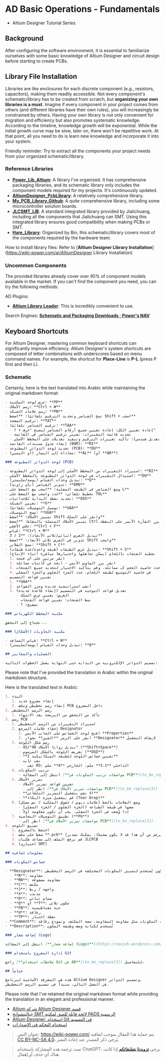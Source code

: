 # AD Basic Operations - Fundamentals

- Altium Designer Tutorial Series

## Background

After configuring the software environment, it is essential to familiarize ourselves with some basic knowledge of Altium Designer and circuit design before starting to create PCBs.

## Library File Installation

Libraries are like enclosures for each discrete component (e.g., resistors, capacitors), making them readily accessible. Not every component's schematic/library has to be created from scratch, but **organizing your own libraries is a must**. Imagine if every component in your project comes from others (and different libraries have their own rules), you will increasingly be constrained by others. Having your own library is not only convenient for migration and efficiency but also promotes systematic knowledge. According to the timeline, knowledge growth will be exponential. While the initial growth curve may be slow, later on, there won't be repetitive work. At that point, all you need to do is learn new knowledge and incorporate it into your system.

Friendly reminder: Try to extract all the components your project needs from your organized schematic/library.

### Reference Libraries

- [**Power_Lib_Altium**](https://github.com/linyuxuanlin/Power_Lib_Altium): A library I've organized. It has comprehensive packaging libraries, and its schematic library only includes the component models required for my projects. It's continuously updated.
- [**AltiumDesigner_PcbLibrary**](https://github.com/KitSprout/AltiumDesigner_PcbLibrary): A relatively comprehensive library.
- [**My_PCB_Library_Github**](https://github.com/Samwuzhitao/My_PCB_Library_Github): A quite comprehensive library, including some microcontroller solution boards.
- [**JLCSMT_LIB**](https://gitee.com/JLC_SMT/JLCSMT_LIB): A standard integrated library provided by Jialichuang, including all the components that Jialichuang can SMT. Using this integrated library ensures good compatibility when making PCBs or SMT.
- [**Hare_Library**](https://github.com/linyuxuanlin/Power_Lib_Altium/tree/master/Other_Libs/Hare_Library): Organized by Bin, this schematic/library covers most of the components required by the hardware team.

How to install library files: Refer to [**Altium Designer Library Installation**](https://wiki-power.com/ar/AltiumDesigner Library Installation)

### Uncommon Components

The provided libraries already cover over 95% of component models available in the market. If you can't find the component you need, you can try the following methods:

AD Plugins:

- [**Altium Library Loader**](https://www.samacsys.com/altium-designer-library-instructions/): This is incredibly convenient to use.

Search Engines: [**Schematic and Packaging Downloads · Power's NAV**](https://nav.wiki-power.com/#87696a153c91c609c4c595e421e880ae)

## Keyboard Shortcuts

For Altium Designer, mastering common keyboard shortcuts can significantly improve efficiency. Altium Designer's system shortcuts are composed of letter combinations with underscores based on menu command names. For example, the shortcut for **Place-Line** is **P-L** (press P first and then L).

### Schematic

Certainly, here is the text translated into Arabic while maintaining the original markdown format:

```markdown
- عرض لوحة المكتبة: **PP**
- رسم الأسلاك: **Ctrl + W**
- رسم علامات الشبكة: **PN**
- نسخ العناصر وتحديث الترقيم تلقائيًا: **اضغط Shift + اسحب**
- ترقيم الصفحة: **TAT**
- ترقيم العناصر تلقائيًا: **TAA**
  - إعادة تعيين الكل: إعادة تعيين جميع أرقام العناصر لتصبح "حرف + ؟" 
  - تحديث قائمة التغييرات: تغيير ترقيم العناصر في القائمة
  - قبول التغييرات (إنشاء تعديل هندسي): تأكيد تغييرات الترقيم وتنفيذ تعديلات على المخطط الأصلي
- إنشاء جدول مستندات القائمة (BOM): **RI**
- تحديث لوحة الدوائر المطبوعة (PCB): **DU**
- محاذاة إلى اليسار (أو اليمين): **AL** (أو **AR**)

### لوحة الدوائر المطبوعة (PCB)

- استيراد التغييرات من المخطط الأصلي إلى لوحة الدوائر المطبوعة: **DI**
- استبدال التغييرات في لوحة الدوائر المطبوعة بالمخطط الأصلي: **DU**
- تبديل وحدات القياس (بوصة/مليمتر): **Q**
- تدوير العناصر (بأي زاوية): **EMO**
- وضع العناصر في الطبقة السفلية: **اسحب مع الضغط على L**
- تخطيط تلقائي: **حدد واسحب مع الضغط على TOL**
- تحديد نقطة البداية للإحداثيات: **EOS**
- تعيين الشبكة: **G**
- توصيل التوصيلات تلقائيًا: **UAA**
- مسح التوصيلات: **UUA**
- تمييز الأسلاك: **اضغط Shift وانقر على السلك**
- تمييز الأسلاك المتصلة بالنقاط: **اضغط Ctrl وانقر بزر الفأرة الأيسر على النقطة**
- عكس الأفقي: **Ctrl + F**
- قياس: **Ctrl + M**
- تبديل العرض (ثنائي/ثلاثي الأبعاد): **2 / 3**
- تدوير في العرض ثلاثي الأبعاد: **اضغط Shift واسحب**
- مسح الفلاتر: **Shift + C**
- تبديل عرض الطبقات (طبقة واحدة/عدة طبقات): **Shift + S**
- تغطية الفتحات باللحام (يمكن تجاهلها واختيارها مباشرة أثناء الإنتاج)
  1. انقر مرتين على أي فتحة
  2. انقر بزر الماوس الأيمن - ابحث عن كائنات مماثلة
  3. حدد خاصية الحجم كـ مماثلة، وقم بتأكيد الاختيار لتحديد جميع الفتحات
  4. في خاصية التوسيع لطبقة اللحام، حدد الجزء العلوي والجزء السفلي
- تعيين قواعد التصميم
  1. **UAA**
  2. أنشئ استراتيجية جديدة وحرر القواعد
  3. تعديل قواعد التوجيه في التصميم (إنشاء قاعدة جديدة)
     - العرض: تعيين عرض السلك
     - نمط الفتحات: تعيين قواعد الفتحات
     - تصفيح: ؟

### مكتبة المخطط الكهربائي

تحتاج إلى التحقق...

### مكتبة الحاويات (الأشكال)

- قياس المسافة: **Ctrl + N**
- تبديل وحدات القياس (بوصة/مليمتر): **Q**

## العمليات والمعايير

تصميم الدوائر الإلكترونية من البداية حتى النهاية يشمل الخطوات التالية:
```

Please note that I've provided the translation in Arabic within the original markdown structure.

Here is the translated text in Arabic:

```markdown
1. البدء
   1. إنشاء مشروع جديد
   2. إنشاء رسم تخطيطي وملف PCB داخل المشروع
2. رسم الرسم التخطيطي
   1. تأكد من التحقق من البرمجة بعد الانتهاء
3. رسم PCB
   1. استيراد التغييرات من الرسم التخطيطي
   2. إخفاء علامات المرجع Designator
      1. افتح لوحة الخصائص على الجانب الأيمن **Properties**
      2. انقر على الرمز **العين** بجوار **Designator** لإيقاف التشغيل
   3. رسم شكل اللوحة
      - تبديل زوايا الأسلاك 90°/45° (**Shift+Space**)
      - تعريف اللوحة بالشكل المرسوم (**DSD**)
      - **تعيين خصائص اللوحة للطبقة الميكانيكية 1**
      - ثقب ثابت
        - ثقب M3: الداخلي **3.1** ملم، الخارجي **4** ملم
   4. ترتيب المكونات
      - انتقل إلى المقالة [**مواصفات ترتيب المكونات في PCB**](to_be_replace[3])
   5. تمرير الأسلاك
      - تعيين قواعد تمرير الأسلاك
        - انظر إلى [**مواصفات تمرير الأسلاك في PCB**](to_be_replace[3])
      - **لا تقم بتشغيل التمرير التلقائي!**
      - **قم بتشغيل ميزة البكاء (Tear Drop)**
   6. وضع العلامات بالخط (علامات دبوس / حقوق الملكية / نص مضلل)
      - ضعها في طبقة الطباعة (الجزء العلوي / الجزء السفلي)
      - إذا وُضعت في الجزء السفلي، يجب أن تكون معكوسة أولاً
   7. تطبيق التوصيلات النحاسية (**PG**)
      - انظر إلى [**مواصفات تمرير الأسلاك في PCB**](to_be_replace[3])
4. تصنيع اللوحة
   1. احتفظ بالمشروع
   2. ضغط على ملف **.pcb** (على الرغم من أن هذا قد لا يكون صحيحًا، يمكنك تصدير Gerber إذا كنت تستطيع)
   3. قم برفع الملف إلى مساعد طلبات JLCPCB
   4. (اختياري SMT)

## معلومات إضافية

### خصائص المكونات

- **Designator**: رمز المكون، وهو الرمز الفريد للمكون يُستخدم لتمييز المكونات المختلفة في الرسم التخطيطي
  - **R**: مقاومة
  - **RN**: مقاومة مصفوفة
  - **C**: مكثف
  - **J**: واجهة / ربط
  - **X**: مذبذب
  - **D**: صمام ثنائي
  - **Q** أو **T**: مكون ثلاثي
  - **FB**: حبة مغناطيسية
  - **U**: رقاقة
  - **TP**: نقطة اختبار
- **Comment**: معاملات المكونات مثل مقاومة المقاومة، سعة المكثف، ونموذج رقاقة IC
- **Description**: تُستخدم لكتابة وصف وظيفة المكون

### إضافة شعار (Logo)

انتقل إلى المقالة [**إضافة شعار (Logo)**](https://seujxh.wordpress.com/2018/10/03/logo%E6%B7%BB%E5%8A%A0/).

### إدارة المشروع باستخدام Git

راجع [**ملاحظات استخدام Git في AD**](to_be_replace[3]) للتفاصيل.

## ختاماً

هذه هي المعرفة الأساسية لبرنامج Altium Designer وتصميم الدوائر.  
في الفصل التالي، سنبدأ في تصميم الرسم التخطيطي.
```

Please note that I've retained the original markdown format while providing the translation in an elegant and professional manner.

- [Altium شركة Altium Designer قسم](https://seujxh.wordpress.com/2018/09/30/altium%e5%85%ac%e5%8f%b8altium-designer%e4%b8%93%e6%a0%8f/)
- [جياليتشوانج SMT لائحة قابلة للصق لمكتبة PADS الرسمية](http://club.szlcsc.com/article/details_2757_1.html)
- [Altium Designer: استخدام Git في التصميم](https://blog.csdn.net/weifengdq/article/details/78406438)
- [استخدام التحكم في الإصدارات](https://www.altium.com/documentation/altium-designer/using-version-control-ad)

> عنوان النص: <https://wiki-power.com/>
> يتم حماية هذا المقال بموجب اتفاقية [CC BY-NC-SA 4.0](https://creativecommons.org/licenses/by/4.0/deed.zh)، يُرجى ذكر المصدر عند إعادة النشر.

> تمت ترجمة هذه المشاركة باستخدام ChatGPT، يرجى [**تزويدنا بتعليقاتكم**](https://github.com/linyuxuanlin/Wiki_MkDocs/issues/new) إذا كانت هناك أي حذف أو إهمال.